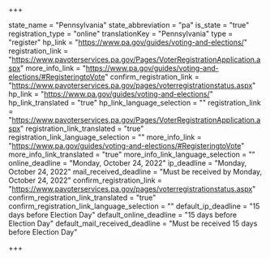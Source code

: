 +++

state_name = "Pennsylvania"
state_abbreviation = "pa"
is_state = "true"
registration_type = "online"
translationKey = "Pennsylvania"
type = "register"
hp_link = "https://www.pa.gov/guides/voting-and-elections/"
registration_link = "https://www.pavoterservices.pa.gov/Pages/VoterRegistrationApplication.aspx"
more_info_link = "https://www.pa.gov/guides/voting-and-elections/#RegisteringtoVote"
confirm_registration_link = "https://www.pavoterservices.pa.gov/pages/voterregistrationstatus.aspx"
hp_link = "https://www.pa.gov/guides/voting-and-elections/"
hp_link_translated = "true"
hp_link_language_selection = ""
registration_link = "https://www.pavoterservices.pa.gov/Pages/VoterRegistrationApplication.aspx"
registration_link_translated = "true"
registration_link_language_selection = ""
more_info_link = "https://www.pa.gov/guides/voting-and-elections/#RegisteringtoVote"
more_info_link_translated = "true"
more_info_link_language_selection = ""
online_deadline = "Monday, October 24, 2022"
ip_deadline = "Monday, October 24, 2022"
mail_received_deadline = "Must be received by Monday, October 24, 2022"
confirm_registration_link = "https://www.pavoterservices.pa.gov/pages/voterregistrationstatus.aspx"
confirm_registration_link_translated = "true"
confirm_registration_link_language_selection = ""
default_ip_deadline = "15 days before Election Day"
default_online_deadline = "15 days before Election Day"
default_mail_received_deadline = "Must be received 15 days before Election Day"

+++